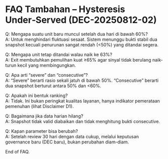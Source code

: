 # FAQ Tambahan – Hysteresis Under‑Served (DEC-20250812-02)

Q: Mengapa suatu unit baru muncul setelah dua hari di bawah 60%?  
A: Untuk menghindari fluktuasi sesaat. Sistem menunggu bukti stabil dua snapshot kecuali penurunan sangat rendah (<50%) yang ditandai segera.

Q: Mengapa unit tetap ditandai walau naik ke 63%?  
A: Exit membutuhkan pemulihan kuat ≥65% agar sinyal tidak berulang naik-turun kecil yang membingungkan.

Q: Apa arti “severe” dan “consecutive”?  
A: “Severe” berarti rasio sekali jatuh di bawah 50%. “Consecutive” berarti dua snapshot berturut antara 50% dan <60%.

Q: Apakah ini bentuk ranking?  
A: Tidak. Ini bukan peringkat kualitas layanan, hanya indikator pemerataan pemenuhan (lihat Disclaimer D1).

Q: Bagaimana jika data harian hilang?  
A: Snapshot tidak valid diabaikan dan tidak menghitung bukti consecutive.

Q: Kapan parameter bisa berubah?  
A: Setelah review 30 hari dengan data cukup, melalui keputusan governance baru (DEC baru), bukan perubahan diam-diam.

End of FAQ.
